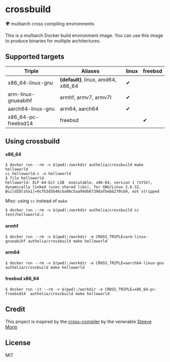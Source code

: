 # crossbuild
:earth_africa: multiarch cross compiling environments

This is a multiarch Docker build environment image.
You can use this image to produce binaries for multiple architectures.

## Supported targets

| Triple               | Aliases                             | linux | freebsd |
|----------------------|-------------------------------------|-------|---------|
| x86_64-linux-gnu     | **(default)**, linux, amd64, x86_64 | ✔     |         |
| arm-linux-gnueabihf  | armhf, armv7, armv7l                | ✔     |         |
| aarch64-linux-gnu    | arm64, aarch64                      | ✔     |         |
|  x86_64-pc-freebsd14 | freebsd                             |       |    ✔    |

## Using crossbuild

#### x86_64

```console
$ docker run --rm -v $(pwd):/workdir authelia/crossbuild make helloworld
cc helloworld.c -o helloworld
$ file helloworld
helloworld: ELF 64-bit LSB  executable, x86-64, version 1 (SYSV), dynamically linked (uses shared libs), for GNU/Linux 2.6.32, BuildID[sha1]=9cfb3d5b46cba98c5aa99db67398afbebb270cb9, not stripped
```

Misc: using `cc` instead of `make`

```console
$ docker run --rm -v $(pwd):/workdir authelia/crossbuild cc test/helloworld.c
```

#### armhf

```console
$ docker run --rm -v $(pwd):/workdir -e CROSS_TRIPLE=arm-linux-gnueabihf authelia/crossbuild make helloworld
```

#### arm64

```console
$ docker run --rm -v $(pwd):/workdir -e CROSS_TRIPLE=aarch64-linux-gnu authelia/crossbuild make helloworld
```

#### freebsd x86_64

```console
$ docker run -it --rm -v $(pwd):/workdir -e CROSS_TRIPLE=x86_64-pc-freebsd14  authelia/crossbuild make helloworld
```

## Credit

This project is inspired by the [cross-compiler](https://github.com/steeve/cross-compiler) by the venerable [Steeve Morin](https://github.com/steeve)

## License

MIT
